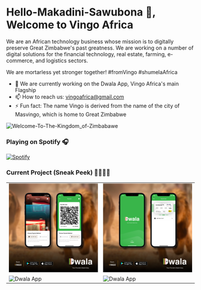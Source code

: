 # Hello-Makadini-Sawubona 👋, Welcome to Vingo Africa

We are an African technology business whose mission is to digitally preserve Great Zimbabwe's past greatness. 
We are working on a number of digital solutions for the financial technology, real estate, farming, e-commerce, and logistics sectors.

We are mortarless yet stronger together!
#fromVingo #shumelaAfrica

- 🔭 We are currently working on the Dwala App, Vingo Africa's main Flagship
- 📫 How to reach us: vingoafrica@gmail.com
- ⚡ Fun fact: The name Vingo is derived from the name of the city of Masvingo, which is home to Great Zimbabwe

<img src='https://pbs.twimg.com/media/Fv5-xozXoAAIyLQ?format=jpg&name=4096x4096' alt='Welcome-To-The-Kingdom_of-Zimbabawe'>

### Playing on Spotify 🎧

 [![Spotify](https://spotify-now-playing-delta-lac.vercel.app/api/spotify?background_color=0d1117&border_color=ffffff)](https://open.spotify.com/user/31bh7frg45vu22kmdwqdvw3hgyxa)

### Current Project (Sneak Peek) 🧑‍💻🤖👷

<table>
  <tr>
    <td><img src='https://github.com/VingoAfrica/VingoAfrica/blob/main/g3533.png' alt='Dwala App' title='Dwala App'></td>
    <td><img src='https://github.com/VingoAfrica/VingoAfrica/blob/main/g9329.png' alt='Dwala App' title='Dwala App'></td>
  </tr>
 
 <tr>
 <td><img src='https://pbs.twimg.com/media/FxOD-tVWwAcCiWY?format=jpg&name=4096x4096' alt='Dwala App' title='Dwala App'></td>
  <td><img src='https://pbs.twimg.com/media/FwZCN3QaIAUfBRH?format=jpg&name=4096x4096' alt='Dwala App' title='Dwala App'></td>
 </tr>
</table>
